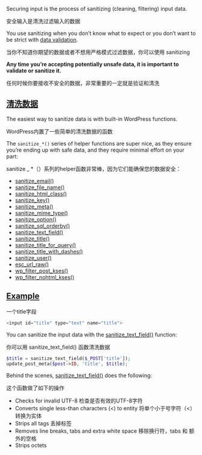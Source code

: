 Securing input is the process of sanitizing (cleaning, filtering) input data.

安全输入是清洗过滤输入的数据

You use sanitizing when you don’t know what to expect or you don’t want to be strict with [data validation](https://developer.wordpress.org/plugins/security/data-validation/).

当你不知道你期望的数据或者不想用严格模式过滤数据，你可以使用 sanitizing

**Any time you’re accepting potentially unsafe data, it is important to validate or sanitize it.**

任何时候你要接收不安全的数据，非常重要的一定就是验证和清洗

##  [清洗数据](https://developer.wordpress.org/plugins/security/securing-input/#sanitizing-the-data)

The easiest way to sanitize data is with built-in WordPress functions.

WordPress内置了一些简单的清洗数据的函数

The `sanitize_*()` series of helper functions are super nice, as they ensure you’re ending up with safe data, and they require minimal effort on your part:

sanitize _ *（）系列的helper函数非常棒，因为它们能确保您的数据安全：

- [sanitize_email()](https://developer.wordpress.org/reference/functions/sanitize_email/)
- [sanitize_file_name()](https://developer.wordpress.org/reference/functions/sanitize_file_name/)
- [sanitize_html_class()](https://developer.wordpress.org/reference/functions/sanitize_html_class/)
- [sanitize_key()](https://developer.wordpress.org/reference/functions/sanitize_key/)
- [sanitize_meta()](https://developer.wordpress.org/reference/functions/sanitize_meta/)
- [sanitize_mime_type()](https://developer.wordpress.org/reference/functions/sanitize_mime_type/)
- [sanitize_option()](https://developer.wordpress.org/reference/functions/sanitize_option/)
- [sanitize_sql_orderby()](https://developer.wordpress.org/reference/functions/sanitize_sql_orderby/)
- [sanitize_text_field()](https://developer.wordpress.org/reference/functions/sanitize_text_field/)
- [sanitize_title()](https://developer.wordpress.org/reference/functions/sanitize_title/)
- [sanitize_title_for_query()](https://developer.wordpress.org/reference/functions/sanitize_title_for_query/)
- [sanitize_title_with_dashes()](https://developer.wordpress.org/reference/functions/sanitize_title_with_dashes/)
- [sanitize_user()](https://developer.wordpress.org/reference/functions/sanitize_user/)
- [esc_url_raw()](https://developer.wordpress.org/reference/functions/esc_url_raw/)
- [wp_filter_post_kses()](https://developer.wordpress.org/reference/functions/wp_filter_post_kses/)
- [wp_filter_nohtml_kses()](https://developer.wordpress.org/reference/functions/wp_filter_nohtml_kses/)



##  [Example](https://developer.wordpress.org/plugins/security/securing-input/#example)

一个title字段

```php
<input id="title" type="text" name="title">
```

You can sanitize the input data with the [sanitize_text_field()](https://developer.wordpress.org/reference/functions/sanitize_text_field/) function:

你可以用 sanitize_text_field() 函数清洗数据

```php
$title = sanitize_text_field($_POST['title']);
update_post_meta($post->ID, 'title', $title);
```

Behind the scenes, [sanitize_text_field()](https://developer.wordpress.org/reference/functions/sanitize_text_field/) does the following:

这个函数做了如下的操作

- Checks for invalid UTF-8 检查是否有效的UTF-8字符
- Converts single less-than characters (<) to entity 将单个小于号字符（<）转换为实体
- Strips all tags 丢掉标签
-  Removes line breaks, tabs and extra white space 移除换行符，tabs 和 额外的空格
- Strips octets